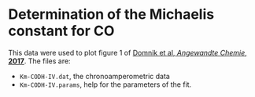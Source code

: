 # Determination of the Michaelis constant for CO

This data were used to plot figure 1 of
[Domnik et al, *Angewandte Chemie*, **2017**](http://dx.doi.org/10.1002/anie.201709261).
The files are:
* `Km-CODH-IV.dat`, the chronoamperometric data
* `Km-CODH-IV.params`, help for the parameters of the fit.
